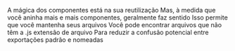 A mágica dos componentes está na sua reutilização
  Mas, à medida que você aninha mais e mais componentes, geralmente faz sentido 
                                  Isso permite que você mantenha seus arquivos 
  Você pode encontrar arquivos que não têm a .js extensão de arquivo 
Para reduzir a confusão potencial entre exportações padrão e nomeadas
